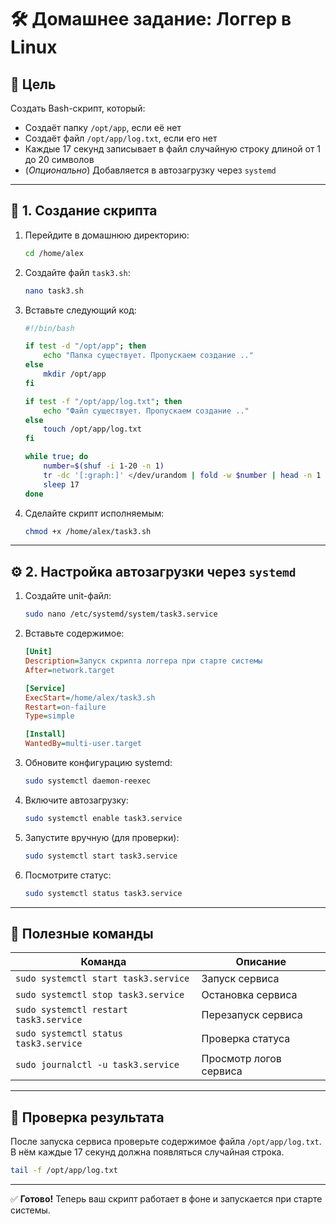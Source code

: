 
# 🛠 Домашнее задание: Логгер в Linux

## 📌 Цель

Создать Bash-скрипт, который:
- Создаёт папку `/opt/app`, если её нет
- Создаёт файл `/opt/app/log.txt`, если его нет
- Каждые 17 секунд записывает в файл случайную строку длиной от 1 до 20 символов
- (*Опционально*) Добавляется в автозагрузку через `systemd`

---

## 📁 1. Создание скрипта

1. Перейдите в домашнюю директорию:
   ```bash
   cd /home/alex
   ```

2. Создайте файл `task3.sh`:
   ```bash
   nano task3.sh
   ```

3. Вставьте следующий код:

   ```bash
   #!/bin/bash

   if test -d "/opt/app"; then
       echo "Папка существует. Пропускаем создание .."
   else
       mkdir /opt/app
   fi

   if test -f "/opt/app/log.txt"; then
       echo "Файл существует. Пропускаем создание .."
   else
       touch /opt/app/log.txt
   fi

   while true; do
       number=$(shuf -i 1-20 -n 1)
       tr -dc '[:graph:]' </dev/urandom | fold -w $number | head -n 1 >> /opt/app/log.txt
       sleep 17
   done
   ```

4. Сделайте скрипт исполняемым:
   ```bash
   chmod +x /home/alex/task3.sh
   ```

---

## ⚙️ 2. Настройка автозагрузки через `systemd`

1. Создайте unit-файл:
   ```bash
   sudo nano /etc/systemd/system/task3.service
   ```

2. Вставьте содержимое:

   ```ini
   [Unit]
   Description=Запуск скрипта логгера при старте системы
   After=network.target

   [Service]
   ExecStart=/home/alex/task3.sh
   Restart=on-failure
   Type=simple

   [Install]
   WantedBy=multi-user.target
   ```

3. Обновите конфигурацию systemd:
   ```bash
   sudo systemctl daemon-reexec
   ```

4. Включите автозагрузку:
   ```bash
   sudo systemctl enable task3.service
   ```

5. Запустите вручную (для проверки):
   ```bash
   sudo systemctl start task3.service
   ```

6. Посмотрите статус:
   ```bash
   sudo systemctl status task3.service
   ```

---

## 📎 Полезные команды

| Команда                                  | Описание                          |
|------------------------------------------|-----------------------------------|
| `sudo systemctl start task3.service`     | Запуск сервиса                    |
| `sudo systemctl stop task3.service`      | Остановка сервиса                 |
| `sudo systemctl restart task3.service`   | Перезапуск сервиса                |
| `sudo systemctl status task3.service`    | Проверка статуса                  |
| `sudo journalctl -u task3.service`       | Просмотр логов сервиса            |

---

## 🧪 Проверка результата

После запуска сервиса проверьте содержимое файла `/opt/app/log.txt`. В нём каждые 17 секунд должна появляться случайная строка.

```bash
tail -f /opt/app/log.txt
```

---

✅ **Готово!** Теперь ваш скрипт работает в фоне и запускается при старте системы.

